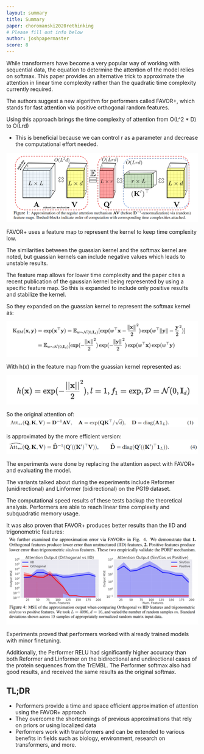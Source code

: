 ```yaml
---
layout: summary
title: Summary
paper: choromanski2020rethinking
# Please fill out info below
author: joshpapermaster
score: 8
---
```


<!-- TODO: Summarize the paper:
* What is the core idea?
* How is it realized (technically)?
* How well does the paper perform?
* What interesting variants are explored? -->

While transformers have become a very popular way of working with sequential data, the equation to determine the attention of the model relies on softmax. This paper provides an alternative trick to approximate the attention in linear time complexity rather than the quadratic time complexity currently required. 

The authors suggest a new algorithm for performers called FAVOR+, which stands for fast attention via positive orthogonal random features. 

Using this approach brings the time complexity of attention from O(L^2 * D) to O(Lrd)
- This is beneficial because we can control r as a parameter and decrease the computational effort needed.

![favor+](choromanski2020rethinking_1b.png)

FAVOR+ uses a feature map to represent the kernel to keep time complexity low.

The similarities between the guassian kernel and the softmax kernel are noted, but guassian kernels can include negative values which leads to unstable results. 

The feature map allows for lower time complexity and the paper cites a recent publication of the gaussian kernel being represented by using a specific feature map. So this is expanded to include only positive results and stabilize the kernel. 

So they expanded on the guassian kernel to represent the softmax kernel as:

![favor+](choromanski2020rethinking_1c.png)

With h(x) in the feature map from the guassian kernel represented as:

![favor+](choromanski2020rethinking_1d.png)

So the original attention of:
![favor+](choromanski2020rethinking_1a.png)

is approximated by the more efficient version:
![favor+](choromanski2020rethinking_1e.png)

<!-- Include experiment information here -->
The experiments were done by replacing the attention aspect with FAVOR+ and evaluating the model.

The variants talked about during the experiments include Reformer (unidirectional) and Linformer (bidirectional) on the PG19 dataset.

The computational speed results of these tests backup the theoretical analysis. Performers are able to reach linear time complexity and subquadratic memory usage.

It was also proven that FAVOR+ produces better results than the IID and trigonometric features:
![favor+](choromanski2020rethinking_1f.png)

Experiments proved that performers worked with already trained models with minor finetuning. 

Additionally, the Performer RELU had significantly higher accuracy than both Reformer and Linformer on the bidirectional and undirectional cases of the protein sequences from the TrEMBL. The Performer softmax also had good results, and received the same results as the original softmax.

## TL;DR
- Performers provide a time and space efficient approximation of attention using the FAVOR+ approach
- They overcome the shortcomings of previous approximations that rely on priors or using localized data
- Performers work with transformers and can be extended to various benefits in fields such as biology, environment, research on transformers, and more. 